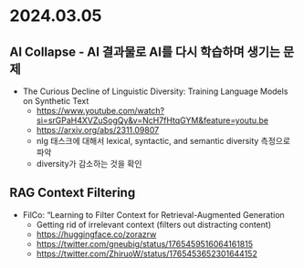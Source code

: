 # 2024.03.05
## AI Collapse - AI 결과물로 AI를 다시 학습하며 생기는 문제
* The Curious Decline of Linguistic Diversity: Training Language Models on Synthetic Text
	* https://www.youtube.com/watch?si=srGPaH4XVZuSogQy&v=NcH7fHtqGYM&feature=youtu.be
	* https://arxiv.org/abs/2311.09807
	* nlg 태스크에 대해서 lexical, syntactic, and semantic diversity 측정으로 파악
	* diversity가 감소하는 것을 확인
## RAG Context Filtering
* FilCo: “Learning to Filter Context for Retrieval-Augmented Generation
	* Getting rid of irrelevant context (filters out distracting content)
	* https://huggingface.co/zorazrw
	* https://twitter.com/gneubig/status/1765459516064161815
	* https://twitter.com/ZhiruoW/status/1765453652301644152